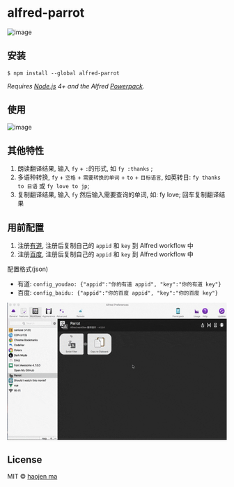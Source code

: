 # alfred-parrot

![image](http://o7bkkhiex.bkt.clouddn.com/Alfred_parrot_log.jpg)



## 安装

```
$ npm install --global alfred-parrot
```

*Requires [Node.js](https://nodejs.org) 4+ and the Alfred [Powerpack](https://www.alfredapp.com/powerpack/).*

## 使用

![image](./screenshot/parrot_tutorial-min.gif)

## 其他特性

1. 朗读翻译结果, 输入 `fy` + `:`的形式, 如 `fy :thanks` ;
2. 多语种转换, `fy` + `空格` + `需要转换的单词` + `to` + `目标语言`, 如英转日: `fy thanks to 日语` 或 `fy love to jp`;
3. 复制翻译结果, 输入 `fy` 然后输入需要查询的单词,  如: fy love; 回车复制翻译结果

## 用前配置

1. 注册[有道](http://ai.youdao.com/), 注册后复制自己的 `appid` 和 `key`  到 Alfred workflow 中
2. 注册[百度](http://api.fanyi.baidu.com/api/trans/product/index), 注册后复制自己的 `appid` 和 `key`  到 Alfred workflow 中

配置格式(json)

- 有道: `config_youdao: {"appid":"你的有道 appid", "key":"你的有道 key"}`
- 百度: `config_baidu: {"appid":"你的百度 appid", "key":"你的百度 key"}`

![image](./screenshot/parrot_config.gif)

## License

MIT © [haojen ma](http://haojen.github.io)
